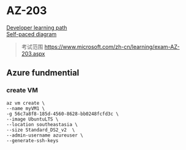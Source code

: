 # AZ-203
[Developer learning path](https://docs.microsoft.com/en-us/learn/browse/?products=azure&roles=developer&resource_type=learning%20path)  
[Self-paced diagram](https://query.prod.cms.rt.microsoft.com/cms/api/am/binary/RWtQqM)  

> 考试范围
> https://www.microsoft.com/zh-cn/learning/exam-AZ-203.aspx   

## Azure fundmential
### create VM
```
az vm create \
--name myVM1 \
-g 56c7a8f8-185d-4560-8628-bb0248fcfd3c \
--image UbuntuLTS \
--location southeastasia \
--size Standard_DS2_v2  \
--admin-username azureuser \
--generate-ssh-keys
```
